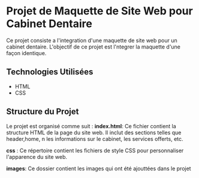 # Projet de Maquette de Site Web pour Cabinet Dentaire

Ce projet consiste a l'integration d'une maquette de site web pour un cabinet dentaire. L'objectif de ce projet est l'ntegrer la maquette d'une façon identique.

## Technologies Utilisées

- HTML
- CSS

## Structure du Projet

Le projet est organisé comme suit :
**index.html**: Ce fichier contient la structure HTML de la page du site web. Il inclut des sections telles que header,home,     n les informations sur le cabinet, les services offerts, etc.

**css** : Ce répertoire contient les fichiers de style CSS pour personnaliser l'apparence du site web.

**images**: Ce dossier contient les images qui ont été ajouttées dans le projet
